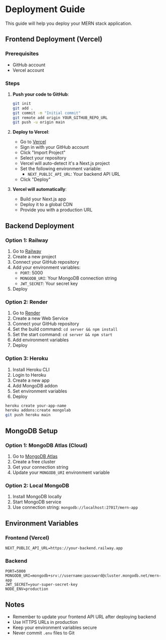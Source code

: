 # Deployment Guide

This guide will help you deploy your MERN stack application.

## Frontend Deployment (Vercel)

### Prerequisites
- GitHub account
- Vercel account

### Steps

1. **Push your code to GitHub**:
   ```bash
   git init
   git add .
   git commit -m "Initial commit"
   git remote add origin YOUR_GITHUB_REPO_URL
   git push -u origin main
   ```

2. **Deploy to Vercel**:
   - Go to [Vercel](https://vercel.com)
   - Sign in with your GitHub account
   - Click "Import Project"
   - Select your repository
   - Vercel will auto-detect it's a Next.js project
   - Set the following environment variable:
     - `NEXT_PUBLIC_API_URL`: Your backend API URL
   - Click "Deploy"

3. **Vercel will automatically**:
   - Build your Next.js app
   - Deploy it to a global CDN
   - Provide you with a production URL

## Backend Deployment

### Option 1: Railway

1. Go to [Railway](https://railway.app)
2. Create a new project
3. Connect your GitHub repository
4. Add your environment variables:
   - `PORT`: 5000
   - `MONGODB_URI`: Your MongoDB connection string
   - `JWT_SECRET`: Your secret key
5. Deploy

### Option 2: Render

1. Go to [Render](https://render.com)
2. Create a new Web Service
3. Connect your GitHub repository
4. Set the build command: `cd server && npm install`
5. Set the start command: `cd server && npm start`
6. Add environment variables
7. Deploy

### Option 3: Heroku

1. Install Heroku CLI
2. Login to Heroku
3. Create a new app
4. Add MongoDB addon
5. Set environment variables
6. Deploy

```bash
heroku create your-app-name
heroku addons:create mongolab
git push heroku main
```

## MongoDB Setup

### Option 1: MongoDB Atlas (Cloud)

1. Go to [MongoDB Atlas](https://www.mongodb.com/cloud/atlas)
2. Create a free cluster
3. Get your connection string
4. Update your `MONGODB_URI` environment variable

### Option 2: Local MongoDB

1. Install MongoDB locally
2. Start MongoDB service
3. Use connection string: `mongodb://localhost:27017/mern-app`

## Environment Variables

### Frontend (Vercel)
```
NEXT_PUBLIC_API_URL=https://your-backend.railway.app
```

### Backend
```
PORT=5000
MONGODB_URI=mongodb+srv://username:password@cluster.mongodb.net/mern-app
JWT_SECRET=your-super-secret-key
NODE_ENV=production
```

## Notes

- Remember to update your frontend API URL after deploying backend
- Use HTTPS URLs in production
- Keep your environment variables secure
- Never commit `.env` files to Git

